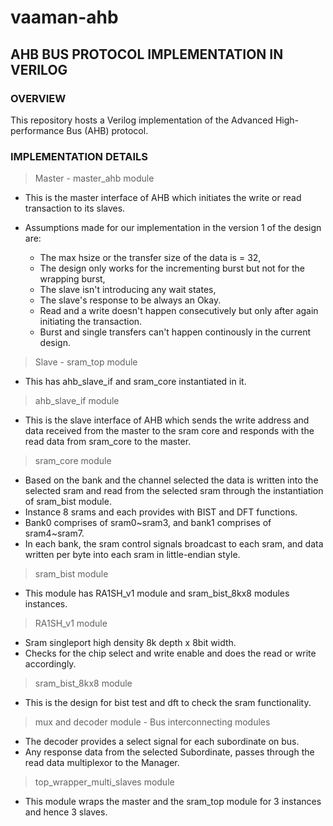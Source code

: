 # vaaman-ahb

## AHB BUS PROTOCOL IMPLEMENTATION IN VERILOG

### OVERVIEW 

This repository hosts a Verilog implementation of the Advanced High-performance Bus (AHB) protocol.

### IMPLEMENTATION DETAILS

> Master - master_ahb module
   * This is the master interface of AHB which initiates the write or read transaction to its slaves.
   
   * Assumptions made for our implementation in the version 1 of the design are: 
      * The max hsize or the transfer size of the data is = 32,
      * The design only works for the incrementing burst but not for the wrapping burst,
      * The slave isn't introducing any wait states,
      * The slave's response to be always an Okay. 
      * Read and a write doesn't happen consecutively but only after again initiating the transaction.                     
      * Burst and single transfers can't happen continously in the current design.


> Slave - sram_top module 
   * This has ahb_slave_if and sram_core instantiated in it.

> ahb_slave_if module 
   * This is the slave interface of AHB which sends the write address and data received from the master 
   to the sram core and responds with the read data from sram_core to the master.


> sram_core module 
   * Based on the bank and the channel selected the data is written into the selected sram and read from 
   the selected sram through the instantiation of sram_bist module.   
   * Instance 8 srams and each provides with BIST and DFT functions. 
   * Bank0 comprises of sram0~sram3, and bank1 comprises of sram4~sram7. 
   * In each bank, the sram control signals broadcast to each sram, and data
   written per byte into each sram in little-endian style.

> sram_bist module 
   * This module has RA1SH_v1 module and sram_bist_8kx8 modules instances.


> RA1SH_v1 module
   * Sram singleport high density 8k depth x 8bit width. 
   * Checks for the chip select and write enable and does the read or write accordingly.


> sram_bist_8kx8 module 
   * This is the design for bist test and dft to check the sram functionality.

> mux and decoder module - Bus interconnecting modules
   * The decoder provides a select signal for each subordinate on bus.
   *  Any response data from the selected Subordinate, passes through the read data multiplexor to
the Manager.

> top_wrapper_multi_slaves module
   * This module wraps the master and the sram_top module for 3 instances and hence 3 slaves.

